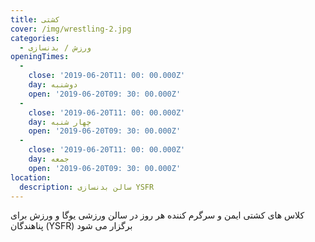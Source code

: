 ```yaml
---
title: کشتی
cover: /img/wrestling-2.jpg
categories:
  - ورزش / بدنسازی
openingTimes:
  - 
    close: '2019-06-20T11: 00: 00.000Z'
    day: دوشنبه
    open: '2019-06-20T09: 30: 00.000Z'
  - 
    close: '2019-06-20T11: 00: 00.000Z'
    day: چهار شنبه
    open: '2019-06-20T09: 30: 00.000Z'
  - 
    close: '2019-06-20T11: 00: 00.000Z'
    day: جمعه
    open: '2019-06-20T09: 30: 00.000Z'
location:
  description: سالن بدنسازی YSFR
---
```


کلاس های کشتی ایمن و سرگرم کننده هر روز در سالن ورزشی یوگا و ورزش برای پناهندگان (YSFR) برگزار می شود